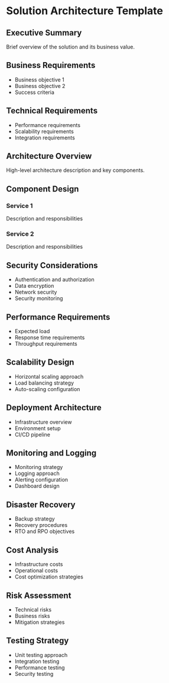 # Solution Architecture Template

## Executive Summary
Brief overview of the solution and its business value.

## Business Requirements
- Business objective 1
- Business objective 2
- Success criteria

## Technical Requirements
- Performance requirements
- Scalability requirements
- Integration requirements

## Architecture Overview
High-level architecture description and key components.

## Component Design
### Service 1
Description and responsibilities

### Service 2  
Description and responsibilities

## Security Considerations
- Authentication and authorization
- Data encryption
- Network security
- Security monitoring

## Performance Requirements
- Expected load
- Response time requirements
- Throughput requirements

## Scalability Design
- Horizontal scaling approach
- Load balancing strategy
- Auto-scaling configuration

## Deployment Architecture
- Infrastructure overview
- Environment setup
- CI/CD pipeline

## Monitoring and Logging
- Monitoring strategy
- Logging approach
- Alerting configuration
- Dashboard design

## Disaster Recovery
- Backup strategy
- Recovery procedures
- RTO and RPO objectives

## Cost Analysis
- Infrastructure costs
- Operational costs
- Cost optimization strategies

## Risk Assessment
- Technical risks
- Business risks
- Mitigation strategies

## Testing Strategy
- Unit testing approach
- Integration testing
- Performance testing
- Security testing
